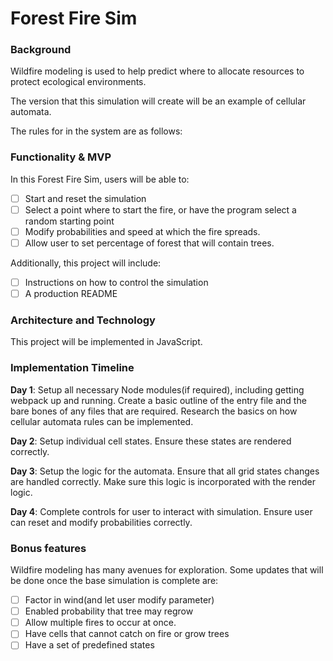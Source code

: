 # Forest Fire Sim

### Background
Wildfire modeling is used to help predict where to allocate resources to protect ecological environments.

The version that this simulation will create will be an example of cellular automata.

The rules for in the system are as follows:



### Functionality & MVP
In this Forest Fire Sim, users will be able to:
- [ ] Start and reset the simulation
- [ ] Select a point where to start the fire, or have the program select a random starting point
- [ ] Modify probabilities and speed at which the fire spreads.
- [ ] Allow user to set percentage of forest that will contain trees.

Additionally, this project will include:
- [ ] Instructions on how to control the simulation
- [ ] A production README

### Architecture and Technology
This project will be implemented in JavaScript.

### Implementation Timeline
**Day 1**: Setup all necessary Node modules(if required), including getting webpack up and running. Create a basic outline of the entry file and the bare bones of any files that are required. Research the basics on how cellular automata rules can be implemented.

**Day 2**: Setup individual cell states. Ensure these states are rendered correctly.

**Day 3**: Setup the logic for the automata. Ensure that all grid states changes are handled correctly. Make sure this logic is incorporated with the render logic.

**Day 4**: Complete controls for user to interact with simulation. Ensure user can reset and modify probabilities correctly.


### Bonus features

Wildfire modeling has many avenues for exploration. Some updates that will be done once the base simulation is complete are:
- [ ] Factor in wind(and let user modify parameter)
- [ ] Enabled probability that tree may regrow
- [ ] Allow multiple fires to occur at once.
- [ ] Have cells that cannot catch on fire or grow trees
- [ ] Have a set of predefined states

